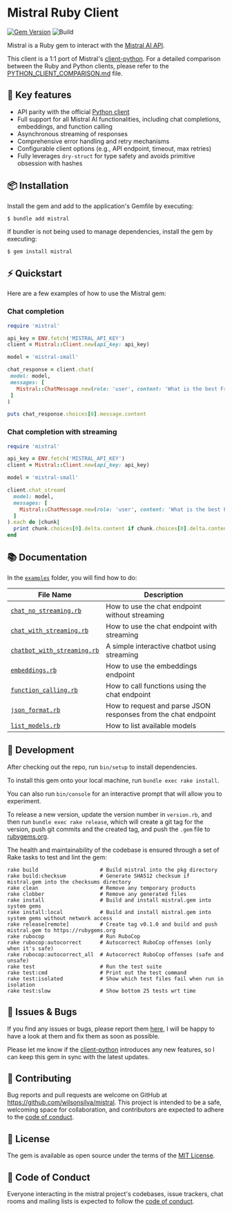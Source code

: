 # Mistral Ruby Client

[![Gem Version](https://badge.fury.io/rb/mistral.svg)](https://badge.fury.io/rb/mistral)
![Build](https://github.com/wilsonsilva/mistral/actions/workflows/main.yml/badge.svg)

Mistral is a Ruby gem to interact with the [Mistral AI API](https://www.mistral.ai).

This client is a 1:1 port of Mistral's [client-python](https://github.com/mistralai/client-python).
For a detailed comparison between the Ruby and Python clients, please refer to the
[PYTHON_CLIENT_COMPARISON.md](https://github.com/wilsonsilva/mistral/blob/main/PYTHON_CLIENT_COMPARISON.md) file.

## 🔑 Key features

- API parity with the official [Python client](https://github.com/mistralai/client-python)
- Full support for all Mistral AI functionalities, including chat completions, embeddings, and function calling
- Asynchronous streaming of responses
- Comprehensive error handling and retry mechanisms
- Configurable client options (e.g., API endpoint, timeout, max retries)
- Fully leverages `dry-struct` for type safety and avoids primitive obsession with hashes

## 📦 Installation

Install the gem and add to the application's Gemfile by executing:

```
$ bundle add mistral
```

If bundler is not being used to manage dependencies, install the gem by executing:

```
$ gem install mistral
```

## ⚡️ Quickstart

Here are a few examples of how to use the Mistral gem:

### Chat completion

```ruby
require 'mistral'

api_key = ENV.fetch('MISTRAL_API_KEY')
client = Mistral::Client.new(api_key: api_key)

model = 'mistral-small'

chat_response = client.chat(
 model: model,
 messages: [
   Mistral::ChatMessage.new(role: 'user', content: 'What is the best French cheese?')
 ]
)

puts chat_response.choices[0].message.content
```

### Chat completion with streaming

```ruby
require 'mistral'

api_key = ENV.fetch('MISTRAL_API_KEY')
client = Mistral::Client.new(api_key: api_key)

model = 'mistral-small'

client.chat_stream(
  model: model,
  messages: [
    Mistral::ChatMessage.new(role: 'user', content: 'What is the best French cheese?')
  ]
).each do |chunk|
  print chunk.choices[0].delta.content if chunk.choices[0].delta.content
end
```

## 📚 Documentation

In the [`examples`](https://github.com/wilsonsilva/mistral/tree/main/examples) folder, you will find how to do:

| File Name                                                                                                          | Description                                                    |
|--------------------------------------------------------------------------------------------------------------------|----------------------------------------------------------------|
| [`chat_no_streaming.rb`](https://github.com/wilsonsilva/mistral/blob/main/examples/chat_no_streaming.rb)           | How to use the chat endpoint without streaming                 |
| [`chat_with_streaming.rb`](https://github.com/wilsonsilva/mistral/blob/main/examples/chat_with_streaming.rb)       | How to use the chat endpoint with streaming                    |
| [`chatbot_with_streaming.rb`](https://github.com/wilsonsilva/mistral/blob/main/examples/chatbot_with_streaming.rb) | A simple interactive chatbot using streaming                   |
| [`embeddings.rb`](https://github.com/wilsonsilva/mistral/blob/main/examples/embeddings.rb)                         | How to use the embeddings endpoint                             |
| [`function_calling.rb`](https://github.com/wilsonsilva/mistral/blob/main/examples/function_calling.rb)             | How to call functions using the chat endpoint                  |
| [`json_format.rb`](https://github.com/wilsonsilva/mistral/blob/main/examples/json_format.rb)                       | How to request and parse JSON responses from the chat endpoint |
| [`list_models.rb`](https://github.com/wilsonsilva/mistral/blob/main/examples/list_models.rb)                       | How to list available models                                   |

## 🔨 Development

After checking out the repo, run `bin/setup` to install dependencies.

To install this gem onto your local machine, run `bundle exec rake install`.

You can also run `bin/console` for an interactive prompt that will allow you to experiment.

To release a new version, update the version number in `version.rb`, and then run `bundle exec rake release`,
which will create a git tag for the version, push git commits and the created tag, and push the `.gem` file
to [rubygems.org](https://rubygems.org).

The health and maintainability of the codebase is ensured through a set of Rake tasks to test and lint the gem:

```
rake build                    # Build mistral into the pkg directory
rake build:checksum           # Generate SHA512 checksum if mistral.gem into the checksums directory
rake clean                    # Remove any temporary products
rake clobber                  # Remove any generated files
rake install                  # Build and install mistral.gem into system gems
rake install:local            # Build and install mistral.gem into system gems without network access
rake release[remote]          # Create tag v0.1.0 and build and push mistral.gem to https://rubygems.org
rake rubocop                  # Run RuboCop
rake rubocop:autocorrect      # Autocorrect RuboCop offenses (only when it's safe)
rake rubocop:autocorrect_all  # Autocorrect RuboCop offenses (safe and unsafe)
rake test                     # Run the test suite
rake test:cmd                 # Print out the test command
rake test:isolated            # Show which test files fail when run in isolation
rake test:slow                # Show bottom 25 tests wrt time
```

## 🐞 Issues & Bugs

If you find any issues or bugs, please report them [here](https://github.com/wilsonsilva/mistral/issues), I will be happy
to have a look at them and fix them as soon as possible.

Please let me know if the [client-python](https://github.com/mistralai/client-python) introduces any new features,
so I can keep this gem in sync with the latest updates.

## 🤝 Contributing

Bug reports and pull requests are welcome on GitHub at https://github.com/wilsonsilva/mistral.
This project is intended to be a safe, welcoming space for collaboration, and contributors are expected to adhere
to the [code of conduct](https://github.com/wilsonsilva/mistral/blob/main/CODE_OF_CONDUCT.md).

## 📜 License

The gem is available as open source under the terms of the [MIT License](https://opensource.org/licenses/MIT).

## 👔 Code of Conduct

Everyone interacting in the mistral project's codebases, issue trackers, chat rooms and mailing lists is expected
to follow the [code of conduct](https://github.com/wilsonsilva/mistral/blob/main/CODE_OF_CONDUCT.md).
